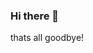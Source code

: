 ### Hi there 👋

<!--
**023948799e213e21b53eb83785356208/023948799e213e21b53eb83785356208** is a ✨ _special_ ✨ repository because its `README.md` (this file) appears on your GitHub profile.

Here are some ideas to get you started:

- 🔭 I’m currently working on none
- 🌱 I’m currently learning lua
- 👯 I’m looking to collaborate on none
- 🤔 I’m looking for help with none

- 📫 How to reach me: officialxander15@gmail.com
Or tuckerjames280@gmail.com
- 😄 Pronouns: he/him
- ⚡ Fun fact: That I Almost drowned On a river and survived
--> thats all goodbye!
